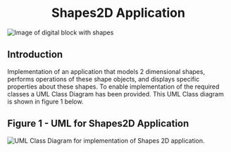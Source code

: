 <h1 align="center">Shapes2D Application</h1>

![Image of digital block with shapes](/images/AdobeStock_1169291855.jpeg)

## Introduction
Implementation of an application that models 2 dimensional shapes, performs operations of these shape objects, and displays specific properties about these shapes. To enable implementation of the required classes a UML Class Diagram has been provided. This UML Class diagram is shown in figure 1 below. 

## Figure 1 - UML for Shapes2D Application 

![UML Class Diagram for implementation of Shapes 2D application.](/images/UML_Class_Diagram_shapes2D.png)
 
